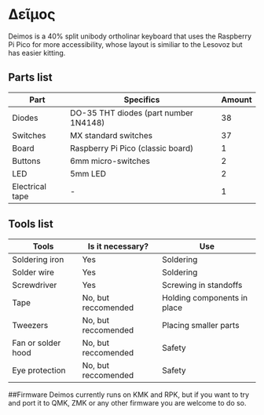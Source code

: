 # Δεῖμος
Deimos is a 40% split unibody ortholinar keyboard that uses the Raspberry Pi Pico for more accessibility, whose layout is similiar to the Lesovoz but has easier kitting. 

## Parts list
| Part          | Specifics     | Amount |
| ------------- | ------------- | ------ |
| Diodes        | DO-35 THT diodes (part number 1N4148)  | 38     |
| Switches      | MX standard switches  | 37     |
| Board         | Raspberry Pi Pico (classic board) | 1      |
| Buttons | 6mm micro-switches | 2 |
| LED | 5mm LED | 2 |
| Electrical tape | - | 1 |
## Tools list
| Tools         | Is it necessary? | Use |
| ------------- | ------------- | ------ |
| Soldering iron      | Yes  | Soldering |
| Solder wire| Yes | Soldering |
| Screwdriver | Yes | Screwing in standoffs |
| Tape | No, but reccomended | Holding components in place |
| Tweezers | No, but reccomended | Placing smaller parts |
| Fan or solder hood | No, but reccomended | Safety |
| Eye protection | No, but reccomended | Safety |

##Firmware 
Deimos currently runs on KMK and RPK, but if you want to try and port it to QMK, ZMK or any other firmware you are welcome to do so.
